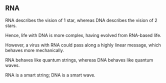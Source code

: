 ## RNA 

RNA describes the vision of 1 star, whereas DNA describes the vision of 2 stars.

Hence, life with DNA is more complex, having evolved from RNA-based life.

However, a virus with RNA could pass along a highly linear message, which behaves more mechanically.

RNA behaves like quantum strings, whereas DNA behaves like quantum waves.

RNA is a smart string; DNA is a smart wave.